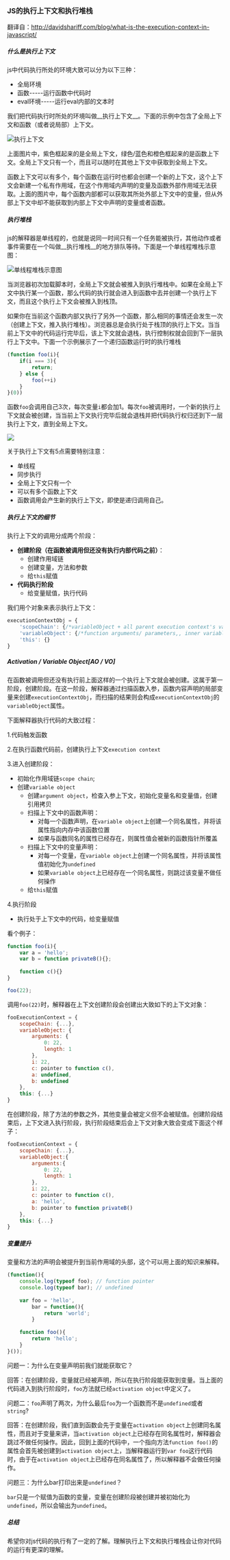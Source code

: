 ### JS的执行上下文和执行堆栈

翻译自：http://davidshariff.com/blog/what-is-the-execution-context-in-javascript/

##### 什么是执行上下文

js中代码执行所处的环境大致可以分为以下三种：

 * 全局环境
 * 函数-----运行函数中代码时
 * eval环境-----运行eval内部的文本时

我们把代码执行时所处的环境叫做__执行上下文__。下面的示例中包含了全局上下文和函数（或者说局部）上下文。

![执行上下文](../img/201903272047.jpg)

上面图片中，紫色框起来的是全局上下文，绿色/蓝色和橙色框起来的是函数上下文。全局上下文只有一个，而且可以随时在其他上下文中获取到全局上下文。

函数上下文可以有多个，每个函数在运行时也都会创建一个新的上下文，这个上下文会新建一个私有作用域，在这个作用域内声明的变量及函数外部作用域无法获取。上面的图片中，每个函数内部都可以获取其所处外部上下文中的变量，但从外部上下文中却不能获取到内部上下文中声明的变量或者函数。

##### 执行堆栈

js的解释器是单线程的，也就是说同一时间只有一个任务能被执行，其他动作或者事件需要在一个叫做__执行堆栈__的地方排队等待。下面是一个单线程堆栈示意图：

![单线程堆栈示意图](../img/201903272110.jpg)

当浏览器初次加载脚本时，全局上下文就会被推入到执行堆栈中。如果在全局上下文中执行某一个函数，那么代码的执行就会进入到函数中去并创建一个执行上下文，而且这个执行上下文会被推入到栈顶。

如果你在当前这个函数内部又执行了另外一个函数，那么相同的事情还会发生一次（创建上下文，推入执行堆栈）。浏览器总是会执行处于栈顶的执行上下文。当当前上下文中的代码运行完毕后，该上下文就会退栈，执行控制权就会回到下一层执行上下文中。下面一个示例展示了一个递归函数运行时的执行堆栈

```javascript
(function foo(i){
    if(i === 3){
        return;
    } else {
        foo(++i)
    }
}(0))
```

函数`foo`会调用自己3次，每次变量`i`都会加1。每次`foo`被调用时，一个新的执行上下文就会被创建，当当前上下文执行完毕后就会退栈并把代码执行权归还到下一层执行上下文，直到全局上下文。

![](../img/201903281519.gif)

关于执行上下文有5点需要特别注意：

* 单线程
* 同步执行
* 全局上下文只有一个
* 可以有多个函数上下文
* 函数调用会产生新的执行上下文，即使是递归调用自己。



#####  执行上下文的细节

执行上下文的调用分成两个阶段：

* __创建阶段（在函数被调用但还没有执行内部代码之前）__：
  * 创建作用域链
  * 创建变量，方法和参数
  * 给`this`赋值
* __代码执行阶段__
  * 给变量赋值，执行代码

我们用个对象来表示执行上下文：

```javascript
executionContextObj = {
    'scopeChain': {/*variableObject + all parent execution context's variableObject*/},
    'variableObject': {/*function arguments/ parameters,, inner variable and function declartions*/},
    'this': {}
}
```

##### Activation / Variable Object[AO / VO]

在函数被调用但还没有执行前上面这样的一个执行上下文就会被创建。这属于第一阶段，创建阶段。在这一阶段，解释器通过扫描函数入参，函数内容声明的局部变量来创建`executionContextObj`，而扫描的结果则会构成`executionContextObj`的`variableObject`属性。

下面解释器执行代码的大致过程：

1.代码触发函数

2.在执行函数代码前，创建执行上下文`execution context`

3.进入创建阶段：

* 初始化作用域链`scope chain`;
* 创建`variable object`
  * 创建`argument object`，检查入参上下文，初始化变量名和变量值，创建引用拷贝
  * 扫描上下文中的函数声明：
    * 对每一个函数声明，在`variable object`上创建一个同名属性，并将该属性指向内存中该函数位置
    * 如果与函数同名的属性已经存在，则属性值会被新的函数指针所覆盖
  * 扫描上下文中的变量声明：
    * 对每一个变量，在`variable object`上创建一个同名属性，并将该属性值初始化为`undefined`
    * 如果`variable object`上已经存在一个同名属性，则跳过该变量不做任何操作
  * 给`this`赋值

4.执行阶段

* 执行处于上下文中的代码，给变量赋值

看个例子：

```javascript
function foo(i){
    var a = 'hello';
    var b = function privateB(){};
    
    function c(){}
}

foo(22);
```

调用`foo(22)`时，解释器在上下文创建阶段会创建出大致如下的上下文对象：

```javascript
fooExecutionContext = {
    scopeChain: {...},
    variableObject: {
        arguments: {
            0: 22,
            length: 1
        },
        i: 22,
        c: pointer to function c(),
        a: undefined,
        b: undefined
    },
    this: {...}
}
```

在创建阶段，除了方法的参数之外，其他变量会被定义但不会被赋值。创建阶段结束后，上下文进入执行阶段，执行阶段结束后会上下文对象大致会变成下面这个样子：

```javascript
fooExecutionContext = {
    scopeChain: {...},
    variableObject:{
        arguments:{
            0: 22,
            length: 1
        },
        i: 22,
        c: pointer to function c(),
        a: 'hello',
        b: pointer to function privateB()
    },
    this: {...}
}
```

##### 变量提升

变量和方法的声明会被提升到当前作用域的头部，这个可以用上面的知识来解释。

```javascript
(function(){
    console.log(typeof foo); // function pointer
    console.log(typeof bar); // undefined
    
    var foo = 'hello',
    	bar = function(){
            return 'world';
    	}
    
    function foo(){
        return 'hello';
    }
}());
```

问题一：为什么在变量声明前我们就能获取它？

回答：在创建阶段，变量就已经被声明，所以在执行阶段能获取到变量。当上面的代码进入到执行阶段时，`foo`方法就已经`activation object`中定义了。

问题二：`foo`声明了两次，为什么最后`foo`为一个函数而不是`undefined`或者`string`?

回答：在创建阶段，我们直到函数会先于变量在`activation object`上创建同名属性，而且对于变量来讲，当`activation object`上已经存在同名属性时，解释器会跳过不做任何操作。因此，回到上面的代码中，一个指向方法`function foo()`的属性会首先被创建到`activation object`上，当解释器运行到`var foo`这行代码时，由于在`activation object`上已经存在同名属性了，所以解释器不会做任何操作。

问题三：为什么bar打印出来是`undefined`？

`bar`只是一个赋值为函数的变量，变量在创建阶段被创建并被初始化为`undefined`，所以会输出为`undefined`。

##### 总结

希望你对js代码的执行有了一定的了解。理解执行上下文和执行堆栈会让你对代码的运行有更深的理解。